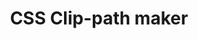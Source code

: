 ---
title: 'CSS Clip-path maker'
description: 'The clip-path property allows you to make complex shapes in CSS by clipping an element to a basic shape (circle, ellipse, polygon, or inset), or to an SVG source.'
link: 'https://bennettfeely.com/clippy/'
imageURL: 'https://res.cloudinary.com/dc6mrv5cb/image/upload/v1718795841/personal-resources/css/bennettfeely.com_clippy__ywespb_kkvqah.webp'
---